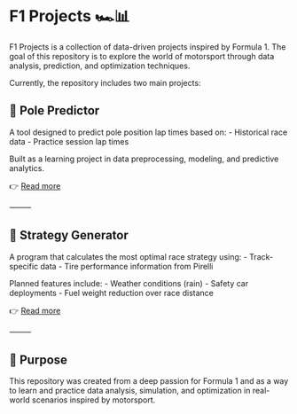 # F1 Projects 🏎️📊

F1 Projects is a collection of data-driven projects inspired by Formula 1.
The goal of this repository is to explore the world of motorsport through data analysis, prediction, and optimization techniques.

Currently, the repository includes two main projects:

## 🔮 Pole Predictor

A tool designed to predict pole position lap times based on:
	-	Historical race data
	-	Practice session lap times

Built as a learning project in data preprocessing, modeling, and predictive analytics.

👉 [Read more](https://github.com/Hubs123/F1_Projects/blob/main/strategy_generator/README.md)

⸻

## 🏁 Strategy Generator

A program that calculates the most optimal race strategy using:
	-	Track-specific data
	-	Tire performance information from Pirelli

Planned features include:
	-	Weather conditions (rain)
	-	Safety car deployments
	-	Fuel weight reduction over race distance

👉 [Read more](https://github.com/Hubs123/F1_Projects/blob/main/pole_time_predictor/README.md)

⸻

## 🎯 Purpose

This repository was created from a deep passion for Formula 1 and as a way to learn and practice data analysis, simulation, and optimization in real-world scenarios inspired by motorsport.
